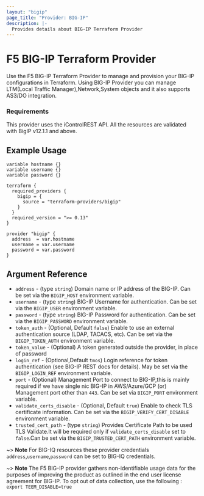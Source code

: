 ```yaml
---
layout: "bigip"
page_title: "Provider: BIG-IP"
description: |-
  Provides details about BIG-IP Terraform Provider
---
```


# F5 BIG-IP Terraform Provider

Use the F5 BIG-IP Terraform Provider to manage and provision your BIG-IP
configurations in Terraform. Using BIG-IP Provider you can manage LTM(Local Traffic Manager),Network,System objects and it also supports AS3/DO integration.

### Requirements

This provider uses the iControlREST API. All the resources are validated with BigIP v12.1.1 and above.

## Example Usage
```hcl
variable hostname {}
variable username {}
variable password {}

terraform {
  required_providers {
    bigip = {
      source = "terraform-providers/bigip"
    }
  }
  required_version = ">= 0.13"
}

provider "bigip" {
  address  = var.hostname
  username = var.username
  password = var.password
}
```

## Argument Reference

- `address` - (type `string`) Domain name or IP address of the BIG-IP. Can be set via the `BIGIP_HOST` environment variable.
- `username` - (type `string`) BIG-IP Username for authentication. Can be set via the `BIGIP_USER` environment variable.
- `password` - (type `string`) BIG-IP Password for authentication. Can be set via the `BIGIP_PASSWORD` environment variable.
- `token_auth` - (Optional, Default `false`) Enable to use an external authentication source (LDAP, TACACS, etc). Can be set via the `BIGIP_TOKEN_AUTH` environment variable.
- `token_value` - (Optional) A token generated outside the provider, in place of password
- `login_ref` - (Optional,Default `tmos`) Login reference for token authentication (see BIG-IP REST docs for details). May be set via the `BIGIP_LOGIN_REF` environment variable.
- `port` - (Optional) Management Port to connect to BIG-IP,this is mainly required if we have single nic BIG-IP in AWS/Azure/GCP (or) Management port other than `443`. Can be set via `BIGIP_PORT` environment variable.
- `validate_certs_disable` - (Optional, Default `true`) Enable to check TLS certificate information. Can be set via the `BIGIP_VERIFY_CERT_DISABLE` environment variable.
- `trusted_cert_path` - (type `string`) Provides Certificate Path to be used TLS Validate.It will be required only if `validate_certs_disable` set to `false`.Can be set via the `BIGIP_TRUSTED_CERT_PATH` environment variable.

~> **Note** For BIG-IQ resources these provider credentials `address`,`username`,`password` can be set to BIG-IQ credentials.

~> **Note** The F5 BIG-IP provider gathers non-identifiable usage data for the purposes of improving the product as outlined in the end user license agreement for BIG-IP. To opt out of data collection, use the following : `export TEEM_DISABLE=true`
